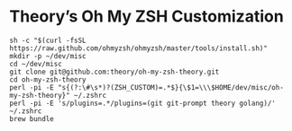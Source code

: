 Theory’s Oh My ZSH Customization
================================

```
sh -c "$(curl -fsSL https://raw.github.com/ohmyzsh/ohmyzsh/master/tools/install.sh)"
mkdir -p ~/dev/misc
cd ~/dev/misc
git clone git@github.com:theory/oh-my-zsh-theory.git
cd oh-my-zsh-theory
perl -pi -E "s{(?:\#\s*)?(ZSH_CUSTOM)=.*$}{\$1=\\\$HOME/dev/misc/oh-my-zsh-theory}" ~/.zshrc
perl -pi -E 's/plugins=.*/plugins=(git git-prompt theory golang)/' ~/.zshrc
brew bundle
```
